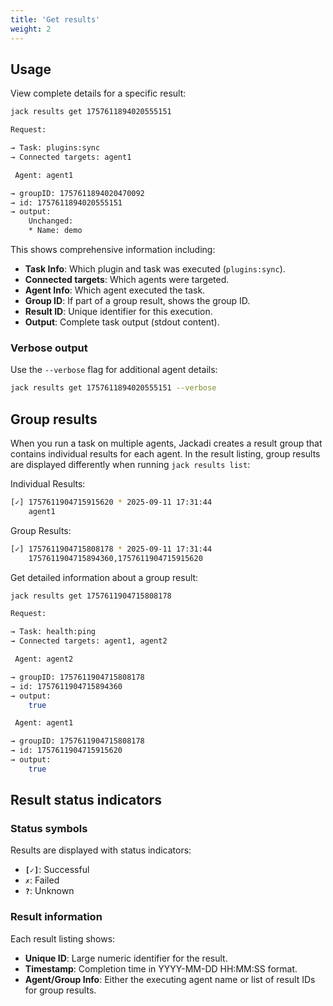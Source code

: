 ```yaml
---
title: 'Get results'
weight: 2
---
```


## Usage

View complete details for a specific result:

```sh {filename="command"}
jack results get 1757611894020555151
```

```sh {filename="output"}
Request:

→ Task: plugins:sync
→ Connected targets: agent1

 Agent: agent1

→ groupID: 1757611894020470092
→ id: 1757611894020555151
→ output:
    Unchanged:
    * Name: demo
```

This shows comprehensive information including:
* **Task Info**: Which plugin and task was executed (`plugins:sync`).
* **Connected targets**: Which agents were targeted.
* **Agent Info**: Which agent executed the task.
* **Group ID**: If part of a group result, shows the group ID.
* **Result ID**: Unique identifier for this execution.
* **Output**: Complete task output (stdout content).

### Verbose output

Use the `--verbose` flag for additional agent details:

```sh
jack results get 1757611894020555151 --verbose
```

## Group results

When you run a task on multiple agents, Jackadi creates a result group that contains individual results for each agent. In the result listing, group results are displayed differently when running `jack results list`:

Individual Results:
```sh
[✓] 1757611904715915620 * 2025-09-11 17:31:44
    agent1
```

Group Results:
```sh
[✓] 1757611904715808178 * 2025-09-11 17:31:44
    1757611904715894360,1757611904715915620
```

Get detailed information about a group result:

```sh {filename="command"}
jack results get 1757611904715808178
```

```sh {filename="output"}
Request:

→ Task: health:ping
→ Connected targets: agent1, agent2

 Agent: agent2

→ groupID: 1757611904715808178
→ id: 1757611904715894360
→ output:
    true

 Agent: agent1

→ groupID: 1757611904715808178
→ id: 1757611904715915620
→ output:
    true
```

## Result status indicators

### Status symbols

Results are displayed with status indicators:
* **`[✓]`**: Successful
* **`✗`**: Failed
* **`?`**: Unknown

### Result information

Each result listing shows:
* **Unique ID**: Large numeric identifier for the result.
* **Timestamp**: Completion time in YYYY-MM-DD HH:MM:SS format.
* **Agent/Group Info**: Either the executing agent name or list of result IDs for group results.
